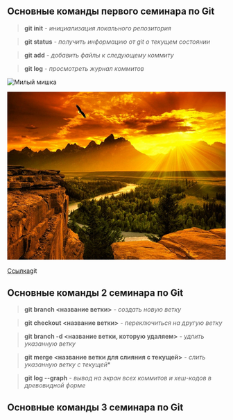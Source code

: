 ## Основные команды первого семинара по Git

> **git init** - *инициализация локального репозитория*

> **git status** - *получить информацию от git о текущем состоянии*

> **git add** - *добавить файлы к следующему коммиту*

> **git log** - *просмотреть журнал коммитов*

![Милый мишка](https://i.pinimg.com/originals/8a/de/fe/8adefe5af862b4f9cec286c6ee4722cb.jpg)

![Природа](image.jpg)

[Ссылка](https://gb.ru/education_new)git

## Основные команды 2 семинара по Git ##

> **git branch <название ветки>** - *создать новую ветку*

> **git checkout <название ветки>** - *переключиться на другую ветку*

> **git branch -d <название ветки, которую удаляем>** - *удлить указанную ветку*

> **git merge <название ветки для слияния с текущей>** - *слить указанную ветку с текущей**

> **git log --graph** - *вывод на экран всех коммитов и хеш-кодов в древовидной форме*

## Основные команды 3 семинара по Git ##
